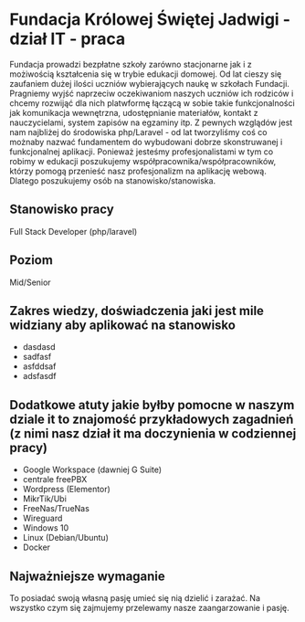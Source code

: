 # Fundacja Królowej Świętej Jadwigi - dział IT - praca
Fundacja prowadzi bezpłatne szkoły zarówno stacjonarne jak i z możiwością kształcenia się w trybie edukacji domowej. Od lat cieszy się zaufaniem dużej ilości uczniów wybierających naukę w szkołach Fundacji. Pragniemy wyjść naprzeciw oczekiwaniom naszych uczniów ich rodziców i chcemy rozwijąć dla nich platwformę łączącą w sobie takie funkcjonalności jak komunikacja wewnętrzna, udostępnianie materiałów, kontakt z nauczycielami, system zapisów na egzaminy itp. Z pewnych wzglądów jest nam najbliżej do środowiska php/Laravel - od lat tworzyliśmy coś co możnaby nazwać fundamentem do wybudowani dobrze skonstruwanej i funkcjonalnej aplikacji. Ponieważ jesteśmy profesjonalistami w tym co robimy w edukacji poszukujemy współpracownika/współpracowników, którzy pomogą przenieść nasz profesjonalizm na aplikację webową. Dlatego poszukujemy osób na stanowisko/stanowiska.
## Stanowisko pracy
Full Stack Developer (php/laravel)
## Poziom
Mid/Senior
## Zakres wiedzy, doświadczenia jaki jest mile widziany aby aplikować na stanowisko
- dasdasd
- sadfasf
- asfddsaf
- adsfasdf
## Dodatkowe atuty jakie byłby pomocne w naszym dziale it to znajomość przykładowych zagadnień (z nimi nasz dział it ma doczynienia w codziennej pracy)
- Google Workspace (dawniej G Suite)
- centrale freePBX
- Wordpress (Elementor)
- MikrTik/Ubi
- FreeNas/TrueNas
- Wireguard
- Windows 10
- Linux (Debian/Ubuntu)
- Docker

## Najważniejsze wymaganie
To posiadać swoją własną pasję umieć się nią dzielić i zarażać. Na wszystko czym się zajmujemy przelewamy nasze zaangarzowanie i pasję. 
